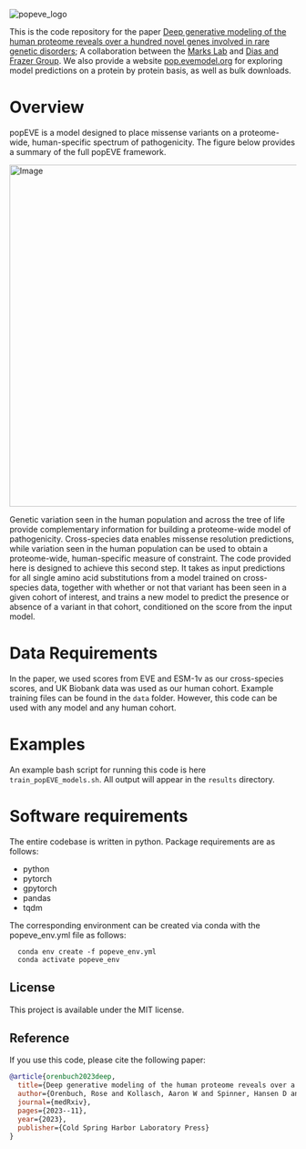 ![popeve_logo](./figs/popEVE@4x.png)

This is the code repository for the paper [Deep generative modeling of the human proteome reveals over a hundred novel genes involved in rare genetic disorders](https://www.medrxiv.org/content/10.1101/2023.11.27.23299062v1); A collaboration between the [Marks Lab](https://www.deboramarkslab.com/) and [Dias and Frazer Group](https://www.crg.eu/en/programmes-groups/dias-frazer-lab). We also provide a website [pop.evemodel.org](https://pop.evemodel.org/) for exploring model predictions on a protein by protein basis, as well as bulk downloads.

# Overview
popEVE is a model designed to place missense variants on a proteome-wide, human-specific spectrum of pathogenicity. The figure below provides a summary of the full popEVE framework.


<img src="./figs/model_summary.png" alt="Image" width="600">

Genetic variation seen in the human population and across the tree of life provide complementary information for building a proteome-wide model of pathogenicity. Cross-species data enables missense resolution predictions, while variation seen in the human population can be used to obtain a proteome-wide, human-specific measure of constraint. The code provided here is designed to achieve this second step. It takes as input predictions for all single amino acid substitutions from a model trained on cross-species data, together with whether or not that variant has been seen in a given cohort of interest, and trains a new model to predict the presence or absence of a variant in that cohort, conditioned on the score from the input model.

# Data Requirements
In the paper, we used scores from EVE and ESM-1v as our cross-species scores, and UK Biobank data was used as our human cohort. Example training files can be found in the `data` folder. However, this code can be used with any model and any human cohort.

# Examples
An example bash script for running this code is here `train_popEVE_models.sh`. All output will appear in the `results` directory.

# Software requirements
The entire codebase is written in python. Package requirements are as follows:
  - python
  - pytorch
  - gpytorch
  - pandas
  - tqdm

The corresponding environment can be created via conda with the popeve_env.yml file as follows:
```
  conda env create -f popeve_env.yml
  conda activate popeve_env
```

## License
This project is available under the MIT license.

## Reference
If you use this code, please cite the following paper:
```bibtex
@article{orenbuch2023deep,
  title={Deep generative modeling of the human proteome reveals over a hundred novel genes involved in rare genetic disorders.},
  author={Orenbuch, Rose and Kollasch, Aaron W and Spinner, Hansen D and Shearer, Courtney A and Hopf, Thomas A and Franceschi, Dinko and Dias, Mafalda and Frazer, Jonathan and Marks, Debora S},
  journal={medRxiv},
  pages={2023--11},
  year={2023},
  publisher={Cold Spring Harbor Laboratory Press}
}
```
